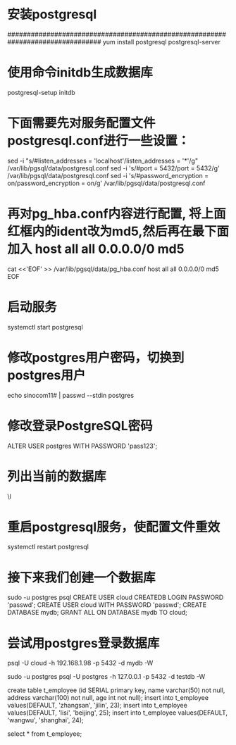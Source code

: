 # 安装postgresql
################################################################################
yum install postgresql postgresql-server

# 使用命令initdb生成数据库
postgresql-setup initdb

# 下面需要先对服务配置文件postgresql.conf进行一些设置：
sed -i "s/#listen_addresses = 'localhost'/listen_addresses = '*'/g" /var/lib/pgsql/data/postgresql.conf
sed -i 's/#port = 5432/port = 5432/g' /var/lib/pgsql/data/postgresql.conf
sed -i 's/#password_encryption = on/password_encryption = on/g' /var/lib/pgsql/data/postgresql.conf

# 再对pg_hba.conf内容进行配置, 将上面红框内的ident改为md5,然后再在最下面加入 host all all 0.0.0.0/0 md5
cat <<'EOF' >> /var/lib/pgsql/data/pg_hba.conf
host    all             all             0.0.0.0/0               md5
EOF

# 启动服务
systemctl start postgresql 

# 修改postgres用户密码，切换到postgres用户
echo sinocom11# | passwd --stdin postgres

# 修改登录PostgreSQL密码
ALTER USER postgres WITH PASSWORD 'pass123';

# 列出当前的数据库
\l

# 重启postgresql服务，使配置文件重效
systemctl restart postgresql

# 接下来我们创建一个数据库
sudo -u postgres psql
CREATE USER cloud CREATEDB LOGIN PASSWORD 'passwd';
CREATE USER cloud WITH PASSWORD 'passwd';
CREATE DATABASE mydb;
GRANT ALL ON DATABASE mydb TO cloud;

# 尝试用postgres登录数据库
psql -U cloud -h 192.168.1.98 -p 5432 -d mydb -W

sudo -u postgres psql -U postgres -h 127.0.0.1 -p 5432 -d testdb -W

create table t_employee 
(id SERIAL primary key, 
name varchar(50) not null, 
address varchar(100) not null,
age int not null);
insert into t_employee values(DEFAULT, 'zhangsan', 'jilin', 23);
insert into t_employee values(DEFAULT, 'lisi', 'beijing', 25);
insert into t_employee values(DEFAULT, 'wangwu', 'shanghai', 24);

select * from t_employee;
